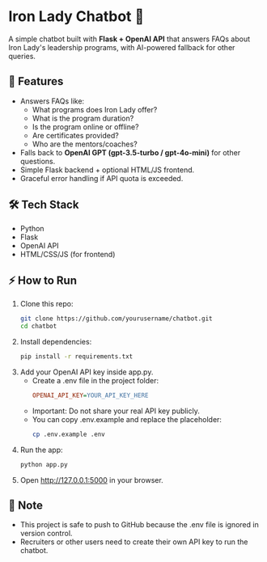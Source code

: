 # Iron Lady Chatbot 🤖

A simple chatbot built with **Flask + OpenAI API** that answers FAQs about Iron Lady's leadership programs, with AI-powered fallback for other queries.

## 🚀 Features
- Answers FAQs like:
  - What programs does Iron Lady offer?
  - What is the program duration?
  - Is the program online or offline?
  - Are certificates provided?
  - Who are the mentors/coaches?
- Falls back to **OpenAI GPT (gpt-3.5-turbo / gpt-4o-mini)** for other questions.
- Simple Flask backend + optional HTML/JS frontend.
- Graceful error handling if API quota is exceeded.

## 🛠️ Tech Stack
- Python
- Flask
- OpenAI API
- HTML/CSS/JS (for frontend)

## ⚡ How to Run
1. Clone this repo:
   ```bash
   git clone https://github.com/yourusername/chatbot.git
   cd chatbot
2. Install dependencies:
   ```bash
   pip install -r requirements.txt
3. Add your OpenAI API key inside app.py.
   - Create a .env file in the project folder:
     ```ini
     OPENAI_API_KEY=YOUR_API_KEY_HERE
   - Important: Do not share your real API key publicly.
   - You can copy .env.example and replace the placeholder:
     ```bash
     cp .env.example .env

5. Run the app:
   ```bash
   python app.py
6. Open http://127.0.0.1:5000 in your browser.

## 🔑 Note

- This project is safe to push to GitHub because the .env file is ignored in version control.
- Recruiters or other users need to create their own API key to run the chatbot.
 

